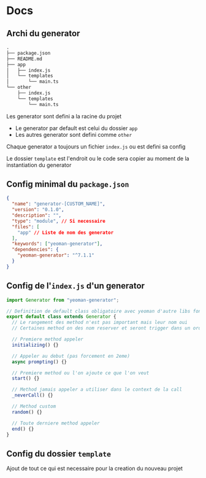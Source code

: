 # Docs

## Archi du generator

```txt
.
├── package.json
├── README.md
├── app
│   ├── index.js
│   └── templates
│       └── main.ts
└── other
    ├── index.js
    └── templates
        └── main.ts
```

Les generator sont defini a la racine du projet

- Le generator par default est celui du dossier `app`
- Les autres generator sont defini comme `other`

Chaque generator a toujours un fichier `index.js` ou est defini sa config

Le dossier `template` est l'endroit ou le code sera copier au moment de la instantiation du generator

## Config minimal du `package.json`

```json
{
  "name": "generator-[CUSTOM_NAME]",
  "version": "0.1.0",
  "description": "",
  "type": "module", // Si necessaire
  "files": [
    "app" // Liste de nom des generator
  ],
  "keywords": ["yeoman-generator"],
  "dependencies": {
    "yeoman-generator": "^7.1.1"
  }
}
```

## Config de l'`index.js` d'un generator

```js
import Generator from "yeoman-generator";

// Definition de default class obligatoire avec yeoman d'autre libs fonctionnent différemment
export default class extends Generator {
  // Le rangement des method n'est pas important mais leur nom oui
  // Certaines method on des nom reserver et seront trigger dans un ordre bien precis

  // Premiere method appeler
  initializing() {}

  // Appeler au debut (pas forcement en 2eme)
  async prompting() {}

  // Premiere method ou l'on ajoute ce que l'on veut
  start() {}

  // Method jamais appeler a utiliser dans le context de la call
  _neverCall() {}

  // Method custom
  random() {}

  // Toute derniere method appeler
  end() {}
}
```

## Config du dossier `template`

Ajout de tout ce qui est necessaire pour la creation du nouveau projet
